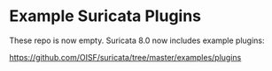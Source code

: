 # Example Suricata Plugins

These repo is now empty. Suricata 8.0 now includes example plugins:

https://github.com/OISF/suricata/tree/master/examples/plugins
